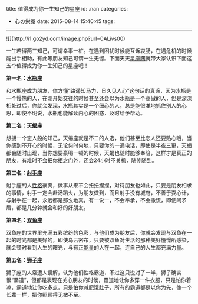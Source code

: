 title: 值得成为你一生知己的星座
id: .nan
categories:
  - 心の栄養
date: 2015-08-14 15:40:45
tags:
---

<div id="article-img-0" class="a-image">![](http://i1.go2yd.com/image.php?url=0ALivs00)</div>

一生若得两三知己，可谓幸事一桩。在遇到困扰时候能互诉衷肠，在遇危机的时候能出手相助，有此等朋友知己可谓一生无憾。下面天天[星座网](http://www.yidianzixun.com/home?page=channel&amp;keyword=星座网)就带大家认识下面这五个值得成为你一生知己的星座吧！

**第一名：[水瓶座](http://www.yidianzixun.com/home?page=channel&amp;keyword=水瓶座)**

和水瓶座成为朋友，你方懂“路遥知马力，日久见人心”这句话的真谛，因为水瓶是一个慢热的人，在刚开始交往的时候甚至还会以为水瓶是一个高傲的人，但是深深相处过后，你就会发现，水瓶其实是一个细心的人，总是能很准地抓住别人的心思，即使不明说，水瓶也能解读内心的困惑，及时给予帮助。

**第二名：[天蝎座](http://www.yidianzixun.com/home?page=channel&amp;keyword=天蝎座)**

想拥一个恋人般的知己，天蝎座就是不二的人选，他们甚至比恋人还要贴心哦，当你感到不开心的时候，无论何时何地，只要你的一通电话，即使是半夜三更，天蝎都会随时出现，当你想要豪喝一顿的时候，天蝎也随时能够奉陪，这样才是真正的朋友，有难时不会把你拒之门外，还会24小时不关机，随传随到。

**第三名：[射手座](http://www.yidianzixun.com/home?page=channel&amp;keyword=射手座)**

射手座的人[性格](http://www.yidianzixun.com/home?page=channel&amp;keyword=性格)豪爽，做事从来不会扭扭捏捏，对待朋友也如此，只要是朋友相求的事情，射手一定会赴汤蹈火，为朋友做到，而且射手没有城府，不善于耍心计，与射手在一起，永远都是那么地真，有一说一，不会奉承，不会撒谎，即使闹矛盾，都是几分钟就会和好的好朋友。

**第四名：[双鱼座](http://www.yidianzixun.com/home?page=channel&amp;keyword=双鱼座)**

双鱼座的世界里充满五彩缤纷的色彩，与他们成为朋友后，你就会发现与双鱼在一起的时光都是美好的，即使乌云密布，只要被双鱼对生活的那种美好憧憬所感染，就会顿时看到人生的曙光，与有[正能量](http://www.yidianzixun.com/home?page=channel&amp;keyword=正能量)的人在一起，连自己的人生都充满力量。

**第五名：[狮子座](http://www.yidianzixun.com/home?page=channel&amp;keyword=狮子座)**

狮子座的人常遭人误解，认为他们性格霸道，不过这只说对了一半，狮子确实很“霸道”，但都是表现在关心朋友的时候，霸道地让你多穿一件衣服，只是怕你着凉，霸道地让你吃多点，只是怕你减肥饿肚子，所有的霸道都是以你为先，像一个长辈一样，把你照顾得无微不至。